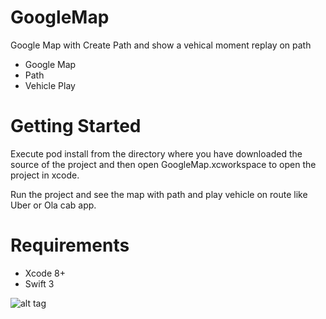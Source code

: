# GoogleMap
Google Map with Create Path and show a vehical moment replay on path

  - Google Map
  - Path
  - Vehicle Play
  
# Getting Started
Execute pod install from the directory where you have downloaded the source of the project and then open GoogleMap.xcworkspace to open the project in xcode. 

Run the project and see the map with path and play vehicle on route like Uber or Ola cab app.
  
# Requirements

- Xcode 8+
- Swift 3

![alt tag](https://github.com/pratik-123/GoogleMap/blob/master/MapSShot.png)
